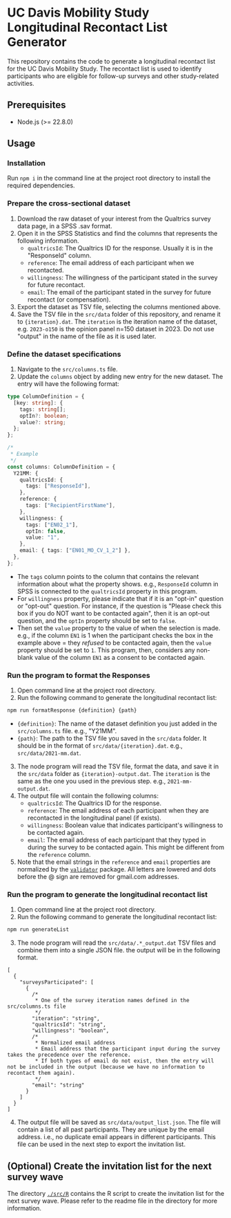 # UC Davis Mobility Study Longitudinal Recontact List Generator

This repository contains the code to generate a longitudinal recontact list for the UC Davis Mobility Study. The recontact list is used to identify participants who are eligible for follow-up surveys and other study-related activities.

## Prerequisites

- Node.js (>= 22.8.0)

## Usage

### Installation

Run `npm i` in the command line at the project root directory to install the required dependencies.

### Prepare the cross-sectional dataset

1. Download the raw dataset of your interest from the Qualtrics survey data page, in a SPSS .sav format.
2. Open it in the SPSS Statistics and find the columns that represents the following information.
   - `qualtricsId`: The Qualtrics ID for the response. Usually it is in the "ResponseId" column.
   - `reference`: The email address of each participant when we recontacted.
   - `willingness`: The willingness of the participant stated in the survey for future recontact.
   - `email`: The email of the participant stated in the survey for future recontact (or compensation).
3. Export the dataset as TSV file, selecting the columns mentioned above.
4. Save the TSV file in the `src/data` folder of this repository, and rename it to `{iteration}.dat`. The `iteration` is the iteration name of the dataset, e.g. `2023-o150` is the opinion panel n=150 dataset in 2023. Do not use "output" in the name of the file as it is used later.

### Define the dataset specifications

1. Navigate to the `src/columns.ts` file.
2. Update the `columns` object by adding new entry for the new dataset. The entry will have the following format:

```ts
type ColumnDefinition = {
  [key: string]: {
    tags: string[];
    optIn?: boolean;
    value?: string;
  };
};

/*
 * Example
 */
const columns: ColumnDefinition = {
  Y21MM: {
    qualtricsId: {
      tags: ["ResponseId"],
    },
    reference: {
      tags: ["RecipientFirstName"],
    },
    willingness: {
      tags: ["EN02_1"],
      optIn: false,
      value: "1",
    },
    email: { tags: ["EN01_MO_CV_1_2"] },
  },
};
```

- The `tags` column points to the column that contains the relevant information about what the property shows. e.g., `ResponseId` column in SPSS is connected to the `qualtricsId` property in this program.
- For `willingness` property, please indicate that if it is an "opt-in" question or "opt-out" question. For instance, if the question is "Please check this box if you do NOT want to be contacted again", then it is an opt-out question, and the `optIn` property should be set to `false`.
- Then set the `value` property to the value of when the selection is made. e.g., if the column `EN1` is 1 when the participant checks the box in the example above = they _refused_ to be contacted again, then the `value` property should be set to `1`. This program, then, considers any non-blank value of the column `EN1` as a consent to be contacted again.

### Run the program to format the Responses

1. Open command line at the project root directory.
2. Run the following command to generate the longitudinal recontact list:

```bash
npm run formatResponse {definition} {path}
```

- `{definition}`: The name of the dataset definition you just added in the `src/columns.ts` file. e.g., "Y21MM".
- `{path}`: The path to the TSV file you saved in the `src/data` folder. It should be in the format of `src/data/{iteration}.dat`. e.g., `src/data/2021-mm.dat`.

3. The node program will read the TSV file, format the data, and save it in the `src/data` folder as `{iteration}-output.dat`. The `iteration` is the same as the one you used in the previous step. e.g., `2021-mm-output.dat`.
4. The output file will contain the following columns:
   - `qualtricsId`: The Qualtrics ID for the response.
   - `reference`: The email address of each participant when they are recontacted in the longitudinal panel (if exists).
   - `willingness`: Boolean value that indicates participant's willingness to be contacted again.
   - `email`: The email address of each participant that they typed in during the survey to be contacted again. This might be different from the `reference` column.
5. Note that the email strings in the `reference` and `email` properties are normalized by the [`validator`](https://github.com/validatorjs/validator.js) package. All letters are lowered and dots before the @ sign are removed for gmail.com addresses.

### Run the program to generate the longitudinal recontact list

1. Open command line at the project root directory.
2. Run the following command to generate the longitudinal recontact list:

```bash
npm run generateList
```

3. The node program will read the `src/data/.*_output.dat` TSV files and combine them into a single JSON file. the output will be in the following format.

```jsonc
[
  {
    "surveysParticipated": [
      {
        /*
         * One of the survey iteration names defined in the src/columns.ts file
         */
        "iteration": "string",
        "qualtricsId": "string",
        "willingness": "boolean",
        /*
         * Normalized email address
         * Email address that the participant input during the survey takes the precedence over the reference.
         * If both types of email do not exist, then the entry will not be included in the output (because we have no information to recontact them again).
         */
        "email": "string"
      }
    ]
  }
]
```

4. The output file will be saved as `src/data/output_list.json`. The file will contain a list of all past participants. They are unique by the email address. i.e., no duplicate email appears in different participants. This file can be used in the next step to export the invitation list.

## (Optional) Create the invitation list for the next survey wave

The directory [`./src/R`](src/R) contains the R script to create the invitation list for the next survey wave. Please refer to the readme file in the directory for more information.
